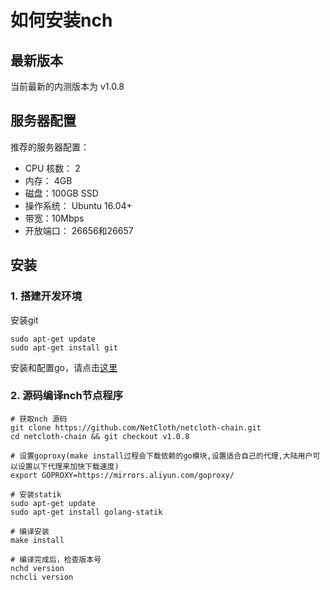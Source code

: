 # 如何安装nch

## 最新版本

当前最新的内测版本为 v1.0.8

## 服务器配置

推荐的服务器配置：

* CPU 核数： 2
* 内存： 4GB
* 磁盘：100GB SSD
* 操作系统： Ubuntu 16.04+
* 带宽：10Mbps
* 开放端口： 26656和26657

## 安装

### 1. 搭建开发环境

安装git

```shell
sudo apt-get update
sudo apt-get install git
```

安装和配置go，请点击[这里](../software/go-install.md)

### 2. 源码编译nch节点程序

```shell
# 获取nch 源码
git clone https://github.com/NetCloth/netcloth-chain.git
cd netcloth-chain && git checkout v1.0.8

# 设置goproxy(make install过程会下载依赖的go模块,设置适合自己的代理,大陆用户可以设置以下代理来加快下载速度)
export GOPROXY=https://mirrors.aliyun.com/goproxy/

# 安装statik
sudo apt-get update
sudo apt-get install golang-statik

# 编译安装
make install

# 编译完成后，检查版本号
nchd version
nchcli version
```
